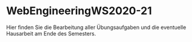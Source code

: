 # WebEngineeringWS2020-21

Hier finden Sie die Bearbeitung aller Übungsaufgaben und die eventuelle Hausarbeit am Ende des Semesters.
